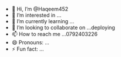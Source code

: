 - 👋 Hi, I’m @Haqeem452
- 👀 I’m interested in ...
- 🌱 I’m currently learning ...
- 💞️ I’m looking to collaborate on ...deploying
- 📫 How to reach me ...0792403226
- 😄 Pronouns: ...
- ⚡ Fun fact: ...

<!---
Haqeem452/Haqeem452 is a ✨ special ✨ repository because its `README.md` (this file) appears on your GitHub profile.
You can click the Preview link to take a look at your changes.
--->
